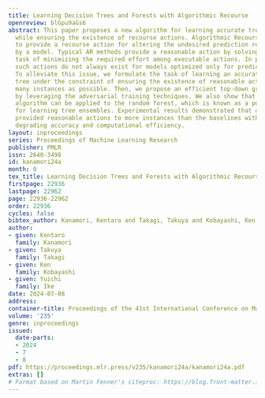 ```yaml
---
title: Learning Decision Trees and Forests with Algorithmic Recourse
openreview: blGpu9aGs6
abstract: This paper proposes a new algorithm for learning accurate tree-based models
  while ensuring the existence of recourse actions. Algorithmic Recourse (AR) aims
  to provide a recourse action for altering the undesired prediction result given
  by a model. Typical AR methods provide a reasonable action by solving an optimization
  task of minimizing the required effort among executable actions. In practice, however,
  such actions do not always exist for models optimized only for predictive performance.
  To alleviate this issue, we formulate the task of learning an accurate classification
  tree under the constraint of ensuring the existence of reasonable actions for as
  many instances as possible. Then, we propose an efficient top-down greedy algorithm
  by leveraging the adversarial training techniques. We also show that our proposed
  algorithm can be applied to the random forest, which is known as a popular framework
  for learning tree ensembles. Experimental results demonstrated that our method successfully
  provided reasonable actions to more instances than the baselines without significantly
  degrading accuracy and computational efficiency.
layout: inproceedings
series: Proceedings of Machine Learning Research
publisher: PMLR
issn: 2640-3498
id: kanamori24a
month: 0
tex_title: Learning Decision Trees and Forests with Algorithmic Recourse
firstpage: 22936
lastpage: 22962
page: 22936-22962
order: 22936
cycles: false
bibtex_author: Kanamori, Kentaro and Takagi, Takuya and Kobayashi, Ken and Ike, Yuichi
author:
- given: Kentaro
  family: Kanamori
- given: Takuya
  family: Takagi
- given: Ken
  family: Kobayashi
- given: Yuichi
  family: Ike
date: 2024-07-08
address:
container-title: Proceedings of the 41st International Conference on Machine Learning
volume: '235'
genre: inproceedings
issued:
  date-parts:
  - 2024
  - 7
  - 8
pdf: https://proceedings.mlr.press/v235/kanamori24a/kanamori24a.pdf
extras: []
# Format based on Martin Fenner's citeproc: https://blog.front-matter.io/posts/citeproc-yaml-for-bibliographies/
---
```

